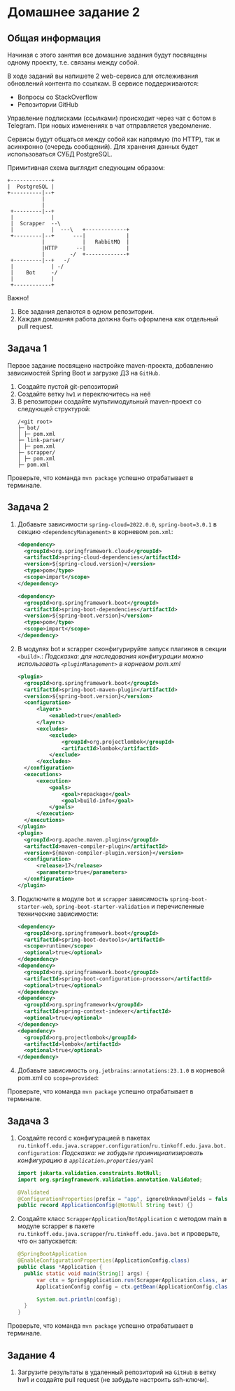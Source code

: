 # Домашнее задание 2

## Общая информация

Начиная с этого занятия все домашние задания будут посвящены одному проекту, т.е. связаны между собой.

В ходе заданий вы напишете 2 web-сервиса для отслеживания обновлений контента по ссылкам. В сервисе поддерживаются:

* Вопросы со StackOverflow
* Репозитории GitHub

Управление подписками (ссылками) происходит через чат с ботом в Telegram.
При новых изменениях в чат отправляется уведомление.

Сервисы будут общаться между собой как напрямую (по HTTP), так и асинхронно (очередь сообщений).
Для хранения данных будет использоваться СУБД PostgreSQL.

Примитивная схема выглядит следующим образом:

```
+-------------+                        
|  PostgreSQL |                        
+----------|--+                        
           |                           
           |                           
 +---------|--+                        
 |            |                        
 |  Scrapper  --\                      
 |            |  ---\   +-------------+
 +---------|--+      ---|             |
           |            |   RabbitMQ  |
           |HTTP      --|             |
           |        -/  +-------------+
 +---------|--+   -/                   
 |            | -/                     
 |    Bot     -/                       
 |            |                        
 +------------+                        
```

Важно!

1. Все задания делаются в одном репозитории.
2. Каждая домашняя работа должна быть оформлена как отдельный pull request.

## Задача 1

Первое задание посвящено настройке maven-проекта, добавлению зависимостей Spring Boot и загрузке ДЗ на `GitHub`.

1. Создайте пустой git-репозиторий
2. Создайте ветку `hw1` и переключитесь на неё
3. В репозитории создайте мультимодульный maven-проект со следующей структурой:
    ```
    /<git root>
    ├─ bot/
    │ ├─ pom.xml
    ├─ link-parser/
    │ ├─ pom.xml
    ├─ scrapper/
    │ ├─ pom.xml
    ├─ pom.xml
    ```

Проверьте, что команда `mvn package` успешно отрабатывает в терминале.

## Задача 2

1. Добавьте зависимости `spring-cloud=2022.0.0`, `spring-boot=3.0.1` в секцию `<dependencyManagement>` в
   корневом `pom.xml`:
    ```xml
    <dependency>
      <groupId>org.springframework.cloud</groupId>
      <artifactId>spring-cloud-dependencies</artifactId>
      <version>${spring-cloud.version}</version>
      <type>pom</type>
      <scope>import</scope>
    </dependency>
    
    <dependency>
      <groupId>org.springframework.boot</groupId>
      <artifactId>spring-boot-dependencies</artifactId>
      <version>${spring-boot.version}</version>
      <type>pom</type>
      <scope>import</scope>
    </dependency>
    ```
2. В модулях bot и scrapper сконфигурируйте запуск плагинов в секции `<build>`.:
   _Подсказка: для наследования конфигурации можно использовать `<pluginManagement>` в корневом pom.xml_
    ```xml
    <plugin>
      <groupId>org.springframework.boot</groupId>
      <artifactId>spring-boot-maven-plugin</artifactId>
      <version>${spring-boot.version}</version>
      <configuration>
          <layers>
              <enabled>true</enabled>
          </layers>
          <excludes>
              <exclude>
                  <groupId>org.projectlombok</groupId>
                  <artifactId>lombok</artifactId>
              </exclude>
          </excludes>
      </configuration>
      <executions>
          <execution>
              <goals>
                  <goal>repackage</goal>
                  <goal>build-info</goal>
              </goals>
          </execution>
      </executions>
    </plugin>
    <plugin>
      <groupId>org.apache.maven.plugins</groupId>
      <artifactId>maven-compiler-plugin</artifactId>
      <version>${maven-compiler-plugin.version}</version>
      <configuration>
          <release>17</release>
          <parameters>true</parameters>
      </configuration>
    </plugin>
    ```
3. Подключите в модуле `bot` и `scrapper` зависимость `spring-boot-starter-web`, `spring-boot-starter-validation` и
   перечисленные технические зависимости:
    ```xml
    <dependency>
      <groupId>org.springframework.boot</groupId>
      <artifactId>spring-boot-devtools</artifactId>
      <scope>runtime</scope>
      <optional>true</optional>
    </dependency>
    <dependency>
      <groupId>org.springframework.boot</groupId>
      <artifactId>spring-boot-configuration-processor</artifactId>
      <optional>true</optional>
    </dependency>
    <dependency>
      <groupId>org.springframework</groupId>
      <artifactId>spring-context-indexer</artifactId>
      <optional>true</optional>
    </dependency>
    <dependency>
      <groupId>org.projectlombok</groupId>
      <artifactId>lombok</artifactId>
      <optional>true</optional>
    </dependency>
    ```
4. Добавьте зависимость `org.jetbrains:annotations:23.1.0` в корневой pom.xml со `scope=provided`:

Проверьте, что команда `mvn package` успешно отрабатывает в терминале.

## Задача 3

1. Создайте record с конфигурацией в
   пакетах `ru.tinkoff.edu.java.scrapper.configuration`/`ru.tinkoff.edu.java.bot.configuration`:
   _Подсказка: не забудьте проинициализировать конфигурацию в `application.properties/yaml`_
    ```java
    import jakarta.validation.constraints.NotNull;
    import org.springframework.validation.annotation.Validated;
    
    @Validated
    @ConfigurationProperties(prefix = "app", ignoreUnknownFields = false)
    public record ApplicationConfig(@NotNull String test) {}
    ```
2. Создайте класс `ScrapperApplication`/`BotApplication` с методом main в модуле scrapper в
   пакете `ru.tinkoff.edu.java.scrapper`/`ru.tinkoff.edu.java.bot` и проверьте, что он запускается:
    ```java
    @SpringBootApplication
    @EnableConfigurationProperties(ApplicationConfig.class)
    public class *Application {
      public static void main(String[] args) {
          var ctx = SpringApplication.run(ScrapperApplication.class, args);
          ApplicationConfig config = ctx.getBean(ApplicationConfig.class);
    
          System.out.println(config);
      }
    }
    ```

Проверьте, что команда `mvn package` успешно отрабатывает в терминале.

## Задание 4

1. Загрузите результаты в удаленный репозиторий на `GitHub` в ветку hw1 и создайте pull request (не забудьте настроить
   ssh-ключи).
